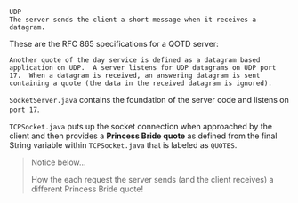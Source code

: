 <!-- space -->

    UDP
    The server sends the client a short message when it receives a datagram.

These are the RFC 865 specifications for a QOTD server:

    Another quote of the day service is defined as a datagram based
    application on UDP.  A server listens for UDP datagrams on UDP port
    17.  When a datagram is received, an answering datagram is sent
    containing a quote (the data in the received datagram is ignored).

`SocketServer.java` contains the foundation of the server code and listens on `port 17`. 

`TCPSocket.java` puts up the socket connection when approached by the client and then provides a **Princess Bride quote** as defined from the final String variable within `TCPSocket.java` that is labeled as `QUOTES`.

>Notice below...
>
>How the each request the server sends (and the client receives) a different Princess Bride quote!


